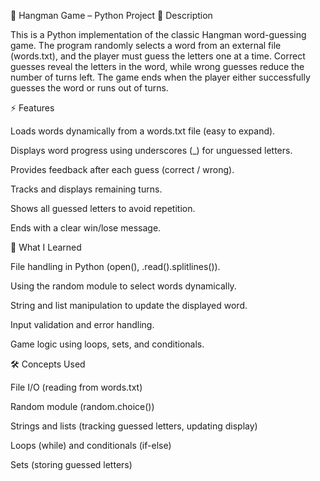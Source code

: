 📝 Hangman Game – Python Project
📌 Description

This is a Python implementation of the classic Hangman word-guessing game. The program randomly selects a word from an external file (words.txt), and the player must guess the letters one at a time. Correct guesses reveal the letters in the word, while wrong guesses reduce the number of turns left. The game ends when the player either successfully guesses the word or runs out of turns.

⚡ Features

Loads words dynamically from a words.txt file (easy to expand).

Displays word progress using underscores (_) for unguessed letters.

Provides feedback after each guess (correct / wrong).

Tracks and displays remaining turns.

Shows all guessed letters to avoid repetition.

Ends with a clear win/lose message.

🎯 What I Learned

File handling in Python (open(), .read().splitlines()).

Using the random module to select words dynamically.

String and list manipulation to update the displayed word.

Input validation and error handling.

Game logic using loops, sets, and conditionals.

🛠 Concepts Used

File I/O (reading from words.txt)

Random module (random.choice())

Strings and lists (tracking guessed letters, updating display)

Loops (while) and conditionals (if-else)

Sets (storing guessed letters)
